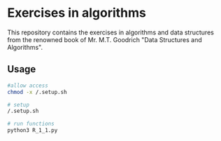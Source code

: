 # Exercises in algorithms

This repository contains the exercises in algorithms and data structures from the renowned book of Mr. M.T. Goodrich 
"Data Structures and Algorithms".

## Usage

```bash
#allow access
chmod -x /.setup.sh

# setup
/.setup.sh

# run functions
python3 R_1_1.py

```